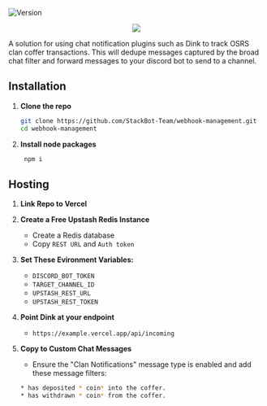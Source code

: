 ![Version](https://img.shields.io/badge/version-v3.0.0-blue)

<center><img src="https://capsule-render.vercel.app/api?type=waving&color=gradient&height=200&section=header&text=Webhook%20Manager&fontSize=80&fontAlignY=35&animation=twinkling&fontColor=gradient"/></center>

A solution for using chat notification plugins such as Dink to track OSRS clan coffer transactions. This will dedupe messages captured by the broad chat filter and forward messages to your discord bot to send to a channel.

## Installation

1. **Clone the repo**  
   ```bash
   git clone https://github.com/StackBot-Team/webhook-management.git
   cd webhook-management


2. **Install node packages**
   ```bash 
    npm i

## Hosting
1. **Link Repo to Vercel**
2. **Create a Free Upstash Redis Instance**
   * Create a Redis database
   * Copy ```REST URL``` and ```Auth token```
3. **Set These Evironment Variables:**
   * ```DISCORD_BOT_TOKEN```
   * ```TARGET_CHANNEL_ID```
   * ```UPSTASH_REST_URL```
   * ```UPSTASH_REST_TOKEN```
4. **Point Dink at your endpoint**
   *  ```https://example.vercel.app/api/incoming```

5. **Copy to Custom Chat Messages**
   * Ensure the "Clan Notifications" message type is enabled and add these message filters:
   ```bash
   * has deposited * coin* into the coffer.
   * has withdrawn * coin* from the coffer.
   ```